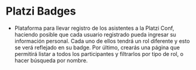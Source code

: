 # Platzi Badges

* Plataforma para llevar registro de los asistentes a la Platzi Conf, haciendo posible que cada usuario registrado pueda ingresar su información personal. Cada uno de ellos tendrá un rol diferente y esto se verá reflejado en su badge. Por último, crearás una página que permitirá listar a todos los participantes y filtrarlos por tipo de rol, o hacer búsqueda por nombre.